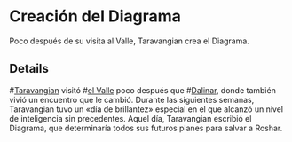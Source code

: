 # Creación del Diagrama
Poco después de su visita al Valle, Taravangian crea el Diagrama.

## Details
#[Taravangian](characters/taravangian) visitó #[el Valle](locations/valley) poco después que #[Dalinar](characters/dalinar), donde también vivió un encuentro que le cambió. Durante las siguientes semanas, Taravangian tuvo un «día de brillantez» especial en el que alcanzó un nivel de inteligencia sin precedentes. Aquel día, Taravangian escribió el Diagrama, que determinaría todos sus futuros planes para salvar a Roshar.